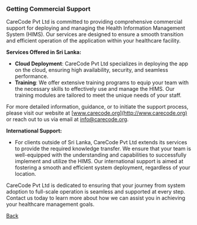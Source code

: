 ### Getting Commercial Support

CareCode Pvt Ltd is committed to providing comprehensive commercial support for deploying and managing the Health Information Management System (HIMS). Our services are designed to ensure a smooth transition and efficient operation of the application within your healthcare facility. 

**Services Offered in Sri Lanka:**
- **Cloud Deployment**: CareCode Pvt Ltd specializes in deploying the app on the cloud, ensuring high availability, security, and seamless performance.
- **Training**: We offer extensive training programs to equip your team with the necessary skills to effectively use and manage the HIMS. Our training modules are tailored to meet the unique needs of your staff.

For more detailed information, guidance, or to initiate the support process, please visit our website at [www.carecode.org](http://www.carecode.org) or reach out to us via email at [info@carecode.org](mailto:info@carecode.org).

**International Support:**
- For clients outside of Sri Lanka, CareCode Pvt Ltd extends its services to provide the required knowledge transfer. We ensure that your team is well-equipped with the understanding and capabilities to successfully implement and utilize the HIMS. Our international support is aimed at fostering a smooth and efficient system deployment, regardless of your location.

CareCode Pvt Ltd is dedicated to ensuring that your journey from system adoption to full-scale operation is seamless and supported at every step. Contact us today to learn more about how we can assist you in achieving your healthcare management goals.

[Back](https://github.com/hmislk/hmis/wiki/)
